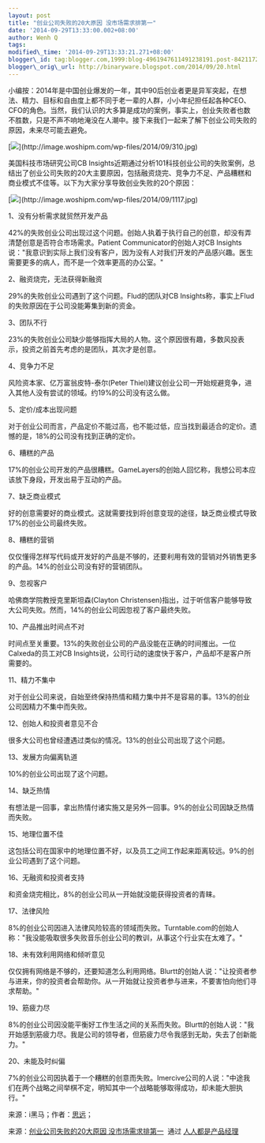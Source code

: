 ```yaml
--- 
layout: post 
title: "创业公司失败的20大原因 没市场需求排第一" 
date: '2014-09-29T13:33:00.002+08:00' 
author: Wenh Q
tags:
modified\_time: '2014-09-29T13:33:21.271+08:00' 
blogger\_id: tag:blogger.com,1999:blog-4961947611491238191.post-8421172805448259285
blogger\_orig\_url: http://binaryware.blogspot.com/2014/09/20.html
---
```

小编按：2014年是中国创业爆发的一年，其中90后创业者更是异军突起，在想法、精力、目标和自由度上都不同于老一辈的人群，小小年纪担任起各种CEO、CFO的角色。当然，我们认识的大多算是成功的案例，事实上，创业失败者也数不胜数，只是不声不响地淹没在人潮中。接下来我们一起来了解下创业公司失败的原因，未来尽可能去避免。



[![](https://images-blogger-opensocial.googleusercontent.com/gadgets/proxy?url=http%3A%2F%2Fimage.woshipm.com%2Fwp-files%2F2014%2F09%2F310.jpg&container=blogger&gadget=a&rewriteMime=image%2F*)](http://image.woshipm.com/wp-files/2014/09/310.jpg)



美国科技市场研究公司CB
Insights近期通过分析101科技创业公司的失败案例，总结出了创业公司失败的20大主要原因，包括融资烧完、竞争力不足、产品糟糕和商业模式不佳等。以下为大家分享导致创业失败的20个原因：



[![](https://images-blogger-opensocial.googleusercontent.com/gadgets/proxy?url=http%3A%2F%2Fimage.woshipm.com%2Fwp-files%2F2014%2F09%2F1117.jpg&container=blogger&gadget=a&rewriteMime=image%2F*)](http://image.woshipm.com/wp-files/2014/09/1117.jpg)



1、没有分析需求就贸然开发产品



42%的失败创业公司出现过这个问题。创始人执着于执行自己的创意，却没有弄清楚创意是否符合市场需求。Patient
Communicator的创始人对CB
Insights说："我意识到实际上我们没有客户，因为没有人对我们开发的产品感兴趣。医生需要更多的病人，而不是一个效率更高的办公室。"



2、融资烧完，无法获得新融资



29%的失败创业公司遇到了这个问题。Flud的团队对CB
Insights称，事实上Flud的失败原因在于公司没能筹集到新的资金。



3、团队不行



23%的失败创业公司缺少能够指挥大局的人物。这个原因很有趣，多数风投表示，投资之前首先考虑的是团队，其次才是创意。



4、竞争力不足



风险资本家、亿万富翁皮特-泰尔(Peter
Thiel)建议创业公司一开始规避竞争，进入其他人没有尝试的领域。约19%的公司没有这么做。



5、定价/成本出现问题



对于创业公司而言，产品定价不能过高，也不能过低，应当找到最适合的定价。遗憾的是，18%的公司没有找到正确的定价。



6、糟糕的产品



17%的创业公司开发的产品很糟糕。GameLayers的创始人回忆称，我想公司本应该放下身段，开发出易于互动的产品。



7、缺乏商业模式



好的创意需要好的商业模式。这就需要找到将创意变现的途径，缺乏商业模式导致17%的创业公司最终失败。



8、糟糕的营销



仅仅懂得怎样写代码或开发好的产品是不够的，还要利用有效的营销对外销售更多的产品。14%的创业公司没有好的营销团队。



9、忽视客户



哈佛商学院教授克里斯坦森(Clayton
Christensen)指出，过于听信客户能够导致大公司失败。然而，14%的创业公司因忽视了客户最终失败。



10、产品推出时间点不对



时间点至关重要。13%的失败创业公司的产品没能在正确的时间推出。一位Calxeda的员工对CB
Insights说，公司行动的速度快于客户，产品却不是客户所需要的。



11、精力不集中



对于创业公司来说，自始至终保持热情和精力集中并不是容易的事。13%的创业公司因精力不集中而失败。



12、创始人和投资者意见不合



很多大公司也曾经遭遇过类似的情况。13%的创业公司出现了这个问题。



13、发展方向偏离轨道



10%的创业公司出现了这个问题。



14、缺乏热情



有想法是一回事，拿出热情付诸实施又是另外一回事。9%的创业公司因缺乏热情而失败。



15、地理位置不佳



这包括公司在国家中的地理位置不好，以及员工之间工作起来距离较远。9%的创业公司遇到了这个问题。



16、无融资和投资者支持



和资金烧完相比，8%的创业公司从一开始就没能获得投资者的青睐。



17、法律风险



8%的创业公司因进入法律风险较高的领域而失败。Turntable.com的创始人称："我没能吸取很多失败音乐创业公司的教训，从事这个行业实在太难了。"



18、未有效利用网络和倾听意见



仅仅拥有网络是不够的，还要知道怎么利用网络。Blurtt的创始人说："让投资者参与进来，你的投资者会帮助你。从一开始就让投资者参与进来，不要害怕向他们寻求帮助。"



19、筋疲力尽



8%的创业公司因没能平衡好工作生活之间的关系而失败。Blurtt的创始人说："我开始感到筋疲力尽。我是公司的领导者，但筋疲力尽令我感到无助，失去了创新能力。"



20、未能及时纠偏



7%的创业公司因执着于一个糟糕的创意而失败。Imercive公司的人说："中途我们在两个战略之间举棋不定，明知其中一个战略能够取得成功，却未能大胆执行。"



来源：i黑马；作者：[思远](http://news.iheima.com/index.php?m=content&c=index&a=lists&catid=19&author=%E6%80%9D%E8%BF%9C)；
<div>




</div>

<div>

来源：[创业公司失败的20大原因
没市场需求排第一](http://www.woshipm.com/it/108802.html)  通过 [人人都是产品经理](http://www.woshipm.com/)

</div>
